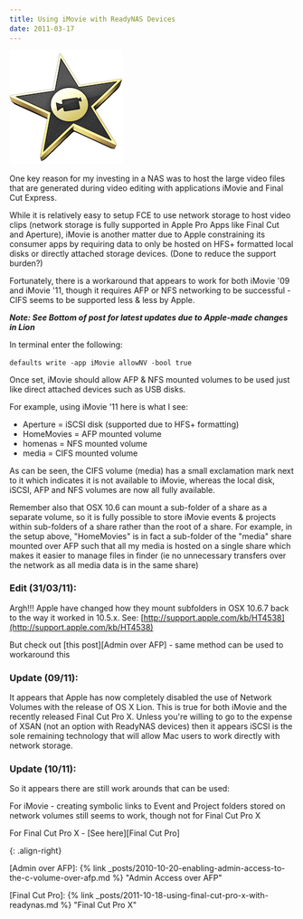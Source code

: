 ```yaml
---
title: Using iMovie with ReadyNAS Devices
date: 2011-03-17
---
```


![iMovie][]

One key reason for my investing in a NAS was to host the large video files that are generated during video editing with applications iMovie and Final Cut Express.

While it is relatively easy to setup FCE to use network storage to host video clips (network storage is fully supported in Apple Pro Apps like Final Cut and Aperture), iMovie is another matter due to Apple constraining its consumer apps by requiring data to only be hosted on HFS+ formatted local disks or directly attached storage devices. (Done to reduce the support burden?)

Fortunately, there is a workaround that appears to work for both iMovie '09 and iMovie '11, though it requires AFP or NFS networking to be successful - CIFS seems to be supported less & less by Apple.

**_Note: See Bottom of post for latest updates due to Apple-made changes in Lion_**

In terminal enter the following:

`defaults write -app iMovie allowNV -bool true`

Once set, iMovie should allow AFP & NFS mounted volumes to be used just like direct attached devices such as USB disks.

For example, using iMovie '11 here is what I see:

* Aperture = iSCSI disk (supported due to HFS+ formatting)
* HomeMovies = AFP mounted volume
* homenas = NFS mounted volume
* media = CIFS mounted volume

As can be seen, the CIFS volume (media) has a small exclamation mark next to it which indicates it is not available to iMovie, whereas the local disk, iSCSI, AFP and NFS volumes are now all fully available.

Remember also that OSX 10.6 can mount a sub-folder of a share as a separate volume, so it is fully possible to store iMovie events & projects within sub-folders of a share rather than the root of a share. For example, in the setup above, "HomeMovies" is in fact a sub-folder of the "media" share mounted over AFP such that all my media is hosted on a single share which makes it easier to manage files in finder (ie no unnecessary transfers over the network as all media data is in the same share)

### Edit (31/03/11):

Argh!!! Apple have changed how they mount subfolders in OSX 10.6.7 back to the way it worked in 10.5.x. See: [http://support.apple.com/kb/HT4538](http://support.apple.com/kb/HT4538)

But check out [this post][Admin over AFP] - same method can be used to workaround this

### Update (09/11):

It appears that Apple has now completely disabled the use of Network Volumes with the release of OS X Lion. This is true for both iMovie and the recently released Final Cut Pro X. Unless you're willing to go to the expense of XSAN (not an option with ReadyNAS devices) then it appears iSCSI is the sole remaining technology that will allow Mac users to work directly with network storage.

### Update (10/11):

So it appears there are still work arounds that can be used:

For iMovie - creating symbolic links to Event and Project folders stored on network volumes still seems to work, though not for Final Cut Pro X

For Final Cut Pro X - [See here][Final Cut Pro]

[iMovie]: /assets/images/readynas/imovie.png
{: .align-right}

[Admin over AFP]: {% link _posts/2010-10-20-enabling-admin-access-to-the-c-volume-over-afp.md %} "Admin Access over AFP"

[Final Cut Pro]: {% link _posts/2011-10-18-using-final-cut-pro-x-with-readynas.md %} "Final Cut Pro X"
